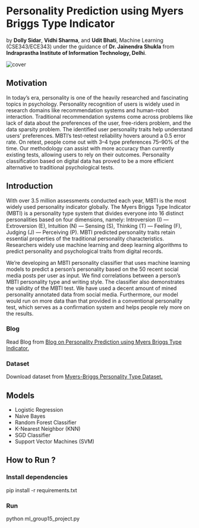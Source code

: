 # Personality Prediction using Myers Briggs Type Indicator

by **Dolly Sidar**, **Vidhi Sharma**, and **Udit Bhati**, Machine Learning (CSE343/ECE343) under the guidance of **Dr. Jainendra Shukla** from **Indraprastha Institute of Information Technology, Delhi**.

![cover](https://user-images.githubusercontent.com/66681287/154308670-adfc4868-209e-418f-a7f9-d40b0227a15d.png)


## Motivation
In today’s era, personality is one of the heavily researched and fascinating topics in psychology. Personality recognition of users is widely used in research domains like recommendation systems and human-robot interaction. Traditional recommendation systems come across problems like lack of data about the preferences of the user, free-riders problem, and the data sparsity problem. The identified user personality traits help understand users’ preferences. MBTI’s test-retest reliability hovers around a 0.5 error rate. On retest, people come out with 3–4 type preferences 75–90% of the time. Our methodology can assist with more accuracy than currently existing tests, allowing users to rely on their outcomes. Personality classification based on digital data has proved to be a more efficient alternative to traditional psychological tests.

## Introduction
With over 3.5 million assessments conducted each year, MBTI is the most widely used personality indicator globally. The Myers Briggs Type Indicator (MBTI) is a personality type system that divides everyone into 16 distinct personalities based on four dimensions, namely: Introversion (I) — Extroversion (E), Intuition (N) — Sensing (S), Thinking (T) — Feeling (F), Judging (J) — Perceiving (P). MBTI predicted personality traits retain essential properties of the traditional personality characteristics. Researchers widely use machine learning and deep learning algorithms to predict personality and psychological traits from digital records.

We’re developing an MBTI personality classifier that uses machine learning models to predict a person’s personality based on the 50 recent social media posts per user as input. We find correlations between a person’s MBTI personality type and writing style. The classifier also demonstrates the validity of the MBTI test. We have used a decent amount of mined personality annotated data from social media. Furthermore, our model would run on more data than that provided in a conventional personality test, which serves as a confirmation system and helps people rely more on the results.

### Blog
Read Blog from [Blog on Personality Prediction using Myers Briggs Type Indicator.](https://medium.com/@dolly19304/personality-prediction-using-myers-briggs-type-indicator-56888416e87c)

### Dataset
Download dataset from [Myers-Briggs Personality Type Dataset.](https://www.kaggle.com/datasnaek/mbti-type)

## Models
* Logistic Regression
* Naive Bayes 
* Random Forest Classifier
* K-Nearest Neighbor (KNN)
* SGD Classifier
* Support Vector Machines (SVM)

## How to Run ?
### Install dependencies
pip install -r requirements.txt

### Run
python ml_group15_project.py


